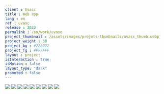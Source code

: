 ```yaml
---
client : Uvasc
title : Web app
lang : en
ref : uvasc
release : 2020
permalink : /en/work/uvasc
project_thumbnail : /assets/images/projets-thumbnails/uvasc_thumb.webp
project_weight : 30
project_bg : #222222
project_fg : #FFFFFF
layout : project
isInteraction : true
isMotion : false
layout_type: "dark"
promoted : false
---
```


![](/assets/images/projets/uvasc-1.webp)
![](/assets/images/projets/uvasc-2.webp)
![](/assets/images/projets/uvasc-3.webp)
![](/assets/images/projets/uvasc-4.webp)
![](/assets/images/projets/uvasc-5.webp)
![](/assets/images/projets/uvasc-6.webp)
![](/assets/images/projets/uvasc-7.webp)
![](/assets/images/projets/uvasc-8.webp)
![](/assets/images/projets/uvasc-9.webp)